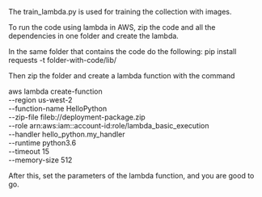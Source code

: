 The train_lambda.py is used for training the collection with images.

To run the code using lambda in AWS, zip the code and all the dependencies in one folder and create the lambda.

In the same folder that contains the code do the following:
pip install requests -t folder-with-code/lib/

Then zip the folder and create a lambda function with the command

aws lambda create-function \
--region us-west-2 \
--function-name HelloPython \
--zip-file fileb://deployment-package.zip \
--role arn:aws:iam::account-id:role/lambda_basic_execution  \
--handler hello_python.my_handler \
--runtime python3.6 \
--timeout 15 \
--memory-size 512


After this, set the parameters of the lambda function, and you are good to go.
